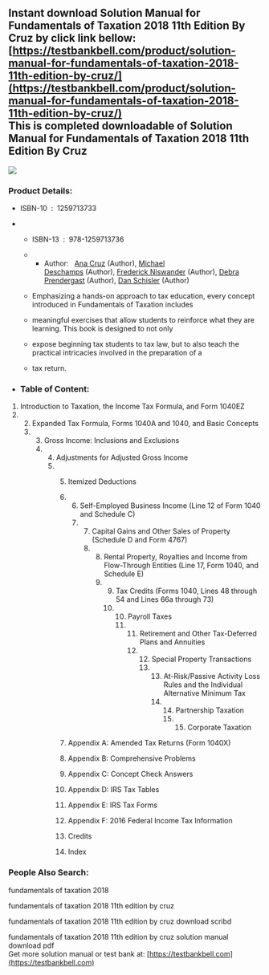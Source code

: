 Instant download **Solution Manual for Fundamentals of Taxation 2018 11th Edition By Cruz** by click link bellow:  
[https://testbankbell.com/product/solution-manual-for-fundamentals-of-taxation-2018-11th-edition-by-cruz/](https://testbankbell.com/product/solution-manual-for-fundamentals-of-taxation-2018-11th-edition-by-cruz/)  
This is completed downloadable of Solution Manual for Fundamentals of Taxation 2018 11th Edition By Cruz
--------------------------------------------------------------------------------------------------------


![](https://testbankbell.com/wp-content/uploads/2023/05/cruz11e19imb_nm2_1.jpg)
### Product Details:


* ISBN-10 ‏ : ‎ 1259713733
* * ISBN-13 ‏ : ‎ 978-1259713736
  * * Author:   [Ana Cruz](https://www.amazon.com/Ana-Cruz/e/B00MCRCJJE/ref=dp_byline_cont_book_1) (Author), [Michael Deschamps](https://www.amazon.com/s/ref=dp_byline_sr_book_2?ie=UTF8&field-author=Michael+Deschamps&text=Michael+Deschamps&sort=relevancerank&search-alias=books) (Author), [Frederick Niswander](https://www.amazon.com/s/ref=dp_byline_sr_book_3?ie=UTF8&field-author=Frederick+Niswander&text=Frederick+Niswander&sort=relevancerank&search-alias=books) (Author), [Debra Prendergast](https://www.amazon.com/s/ref=dp_byline_sr_book_4?ie=UTF8&field-author=Debra+Prendergast&text=Debra+Prendergast&sort=relevancerank&search-alias=books) (Author), [Dan Schisler](https://www.amazon.com/s/ref=dp_byline_sr_book_5?ie=UTF8&field-author=Dan+Schisler&text=Dan+Schisler&sort=relevancerank&search-alias=books) (Author)
   
  * Emphasizing a hands-on approach to tax education, every concept introduced in Fundamentals of Taxation includes
  * meaningful exercises that allow students to reinforce what they are learning. This book is designed to not only
  * expose beginning tax students to tax law, but to also teach the practical intricacies involved in the preparation of a
  * tax return.
 
* ### Table of Content:





1. Introduction to Taxation, the Income Tax Formula, and Form 1040EZ
2. 2. Expanded Tax Formula, Forms 1040A and 1040, and Basic Concepts
   3. 3. Gross Income: Inclusions and Exclusions
      4. 4. Adjustments for Adjusted Gross Income
         5. 5. Itemized Deductions
            6. 6. Self-Employed Business Income (Line 12 of Form 1040 and Schedule C)
               7. 7. Capital Gains and Other Sales of Property (Schedule D and Form 4767)
                  8. 8. Rental Property, Royalties and Income from Flow-Through Entities (Line 17, Form 1040, and Schedule E)
                     9. 9. Tax Credits (Forms 1040, Lines 48 through 54 and Lines 66a through 73)
                        10. 10. Payroll Taxes
                            11. 11. Retirement and Other Tax-Deferred Plans and Annuities
                                12. 12. Special Property Transactions
                                    13. 13. At-Risk/Passive Activity Loss Rules and the Individual Alternative Minimum Tax
                                        14. 14. Partnership Taxation
                                            15. 15. Corporate Taxation
                                               
            7. Appendix A: Amended Tax Returns (Form 1040X)
            8. Appendix B: Comprehensive Problems
            9. Appendix C: Concept Check Answers
            10. Appendix D: IRS Tax Tables
            11. Appendix E: IRS Tax Forms
            12. Appendix F: 2016 Federal Income Tax Information
            13. Credits
            14. Index
           
### People Also Search:


fundamentals of taxation 2018

fundamentals of taxation 2018 11th edition by cruz

fundamentals of taxation 2018 11th edition by cruz download scribd

fundamentals of taxation 2018 11th edition by cruz solution manual download pdf  
 Get more solution manual or test bank at: [https://testbankbell.com](https://testbankbell.com)
